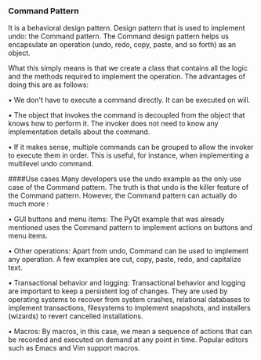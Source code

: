 ### Command Pattern
It is a behavioral design pattern.
Design pattern that is used to implement undo: the Command pattern.
The Command design pattern helps us encapsulate an operation 
(undo, redo, copy, paste, and so forth) as an object. 

What this simply means is that we create a class that contains 
all the logic and the methods required to implement the operation. 
The advantages of doing this are as follows:

• We don't have to execute a command directly. It can be executed on will.

• The object that invokes the command is decoupled from the object 
that knows how to perform it. 
The invoker does not need to know any implementation details about the command.

• If it makes sense, multiple commands can be grouped to allow the invoker
to execute them in order. This is useful, for instance, when implementing
a multilevel undo command.

####Use cases
Many developers use the undo example as the only use case of the Command
pattern. The truth is that undo is the killer feature of the Command pattern.
However, the Command pattern can actually do much more :

• GUI buttons and menu items: The PyQt example that was already
mentioned uses the Command pattern to implement actions on
buttons and menu items.

• Other operations: Apart from undo, Command can be used to implement
any operation. A few examples are cut, copy, paste, redo, and capitalize text.

• Transactional behavior and logging: Transactional behavior and logging
are important to keep a persistent log of changes. They are used by operating
systems to recover from system crashes, relational databases to implement
transactions, filesystems to implement snapshots, and installers (wizards)
to revert cancelled installations.

• Macros: By macros, in this case, we mean a sequence of actions that can be
recorded and executed on demand at any point in time. Popular editors such
as Emacs and Vim support macros.